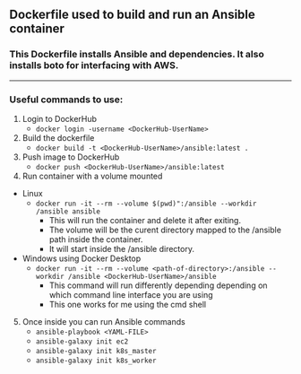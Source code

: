 ## Dockerfile used to build and run an Ansible container

### This Dockerfile installs Ansible and dependencies. It also installs boto for interfacing with AWS.

---

### Useful commands to use:

1. Login to DockerHub
   - `docker login -username <DockerHub-UserName>`
2. Build the dockerfile
   - `docker build -t <DockerHub-UserName>/ansible:latest .`
3. Push image to DockerHub
   - `docker push <DockerHub-UserName>/ansible:latest`
4. Run container with a volume mounted

- Linux
  - `docker run -it --rm --volume $(pwd)":/ansible --workdir /ansible ansible`
    - This will run the container and delete it after exiting.
    - The volume will be the curent directory mapped to the /ansible path inside the container.
    - It will start inside the /ansible directory.
- Windows using Docker Desktop
  - `docker run -it --rm --volume <path-of-directory>:/ansible --workdir /ansible <DockerHub-UserName>/ansible`
    - This command will run differently depending depending on which command line interface you are using
    - This one works for me using the cmd shell

5. Once inside you can run Ansible commands
   - `ansible-playbook <YAML-FILE>`
   - `ansible-galaxy init ec2`
   - `ansible-galaxy init k8s_master`
   - `ansible-galaxy init k8s_worker`

